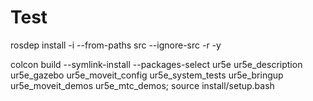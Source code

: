# Test 

rosdep install -i --from-paths src --ignore-src -r -y 

colcon build --symlink-install --packages-select ur5e ur5e_description ur5e_gazebo ur5e_moveit_config ur5e_system_tests ur5e_bringup ur5e_moveit_demos ur5e_mtc_demos; source install/setup.bash 